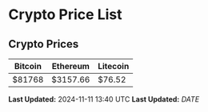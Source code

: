 # Crypto Price List

## Crypto Prices
| Bitcoin | Ethereum | Litecoin |
| ------- | -------- | -------- |
| $81768 | $3157.66 | $76.52 |
**Last Updated:** 2024-11-11 13:40 UTC
**Last Updated:** $DATE$
